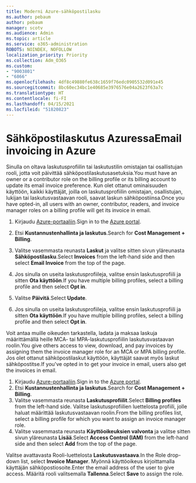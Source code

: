 ```yaml
---
title: Moderni Azure-sähköpostilasku
ms.author: pebaum
author: pebaum
manager: scotv
ms.audience: Admin
ms.topic: article
ms.service: o365-administration
ROBOTS: NOINDEX, NOFOLLOW
localization_priority: Priority
ms.collection: Adm_O365
ms.custom:
- "9003801"
- "6866"
ms.openlocfilehash: 4df8c49880fe638c1659f76edc0905532d091e45
ms.sourcegitcommit: 8bc60ec34bc1e40685e3976576e04a2623f63a7c
ms.translationtype: HT
ms.contentlocale: fi-FI
ms.lasthandoff: 04/15/2021
ms.locfileid: "51820823"
---
```

# <a name="email-invoicing-in-azure"></a><span data-ttu-id="14b48-102">Sähköpostilaskutus Azuressa</span><span class="sxs-lookup"><span data-stu-id="14b48-102">Email invoicing in Azure</span></span>

<span data-ttu-id="14b48-103">Sinulla on oltava laskutusprofiilin tai laskutustilin omistajan tai osallistujan rooli, jotta voit päivittää sähköpostilaskutusasetuksia.</span><span class="sxs-lookup"><span data-stu-id="14b48-103">You must have an owner or a contributor role on the billing profile or its billing account to update its email invoice preference.</span></span> <span data-ttu-id="14b48-104">Kun olet ottanut ominaisuuden käyttöön, kaikki käyttäjät, joilla on laskutusprofiilin omistajan, osallistujan, lukijan tai laskutusvastaavan rooli, saavat laskun sähköpostiinsa.</span><span class="sxs-lookup"><span data-stu-id="14b48-104">Once you have opted-in, all users with an owner, contributor, readers, and invoice manager roles on a billing profile will get its invoice in email.</span></span>

1. <span data-ttu-id="14b48-105">Kirjaudu [Azure-portaaliin](https://portal.azure.com/).</span><span class="sxs-lookup"><span data-stu-id="14b48-105">Sign in to the [Azure portal](https://portal.azure.com/).</span></span>
2. <span data-ttu-id="14b48-106">Etsi **Kustannustenhallinta ja laskutus**.</span><span class="sxs-lookup"><span data-stu-id="14b48-106">Search for **Cost Management + Billing**.</span></span>
3. <span data-ttu-id="14b48-107">Valitse vasemmasta reunasta **Laskut** ja valitse sitten sivun yläreunasta **Sähköpostilasku**.</span><span class="sxs-lookup"><span data-stu-id="14b48-107">Select **Invoices** from the left-hand side and then select **Email Invoice** from the top of the page.</span></span>
4. <span data-ttu-id="14b48-108">Jos sinulla on useita laskutusprofiileja, valitse ensin laskutusprofiili ja sitten **Ota käyttöön**.</span><span class="sxs-lookup"><span data-stu-id="14b48-108">If you have multiple billing profiles, select a billing profile and then select **Opt in**.</span></span>

5. <span data-ttu-id="14b48-109">Valitse **Päivitä**.</span><span class="sxs-lookup"><span data-stu-id="14b48-109">Select **Update**.</span></span>
6. <span data-ttu-id="14b48-110">Jos sinulla on useita laskutusprofiileja, valitse ensin laskutusprofiili ja sitten **Ota käyttöön**.</span><span class="sxs-lookup"><span data-stu-id="14b48-110">If you have multiple billing profiles, select a billing profile and then select **Opt in**.</span></span>

<span data-ttu-id="14b48-111">Voit antaa muille oikeuden tarkastella, ladata ja maksaa laskuja määrittämällä heille MCA- tai MPA-laskutusprofiilin laskutusvastaavan roolin.</span><span class="sxs-lookup"><span data-stu-id="14b48-111">You give others access to view, download, and pay invoices by assigning them the invoice manager role for an MCA or MPA billing profile.</span></span> <span data-ttu-id="14b48-112">Jos olet ottanut sähköpostilaskut käyttöön, käyttäjät saavat myös laskut sähköpostitse.</span><span class="sxs-lookup"><span data-stu-id="14b48-112">If you've opted in to get your invoice in email, users also get the invoices in email.</span></span>

1. <span data-ttu-id="14b48-113">Kirjaudu [Azure-portaaliin](https://portal.azure.com/).</span><span class="sxs-lookup"><span data-stu-id="14b48-113">Sign in to the [Azure portal](https://portal.azure.com/).</span></span>
2. <span data-ttu-id="14b48-114">Etsi **Kustannustenhallinta ja laskutus**.</span><span class="sxs-lookup"><span data-stu-id="14b48-114">Search for **Cost Management + Billing**.</span></span>
3. <span data-ttu-id="14b48-115">Valitse vasemmasta reunasta **Laskutusprofiilit**.</span><span class="sxs-lookup"><span data-stu-id="14b48-115">Select **Billing profiles** from the left-hand side.</span></span> <span data-ttu-id="14b48-116">Valitse laskutusprofiilien luettelosta profiili, jolle haluat määrittää laskutusvastaavan roolin.</span><span class="sxs-lookup"><span data-stu-id="14b48-116">From the billing profiles list, select a billing profile for which you want to assign an invoice manager role.</span></span>
4. <span data-ttu-id="14b48-117">Valitse vasemmasta reunasta **Käyttöoikeuksien valvonta** ja valitse sitten sivun yläreunasta **Lisää**.</span><span class="sxs-lookup"><span data-stu-id="14b48-117">Select **Access Control (IAM)** from the left-hand side and then select **Add** from the top of the page.</span></span>

<span data-ttu-id="14b48-118">Valitse avattavasta Rooli-luettelosta **Laskutusvastaava**.</span><span class="sxs-lookup"><span data-stu-id="14b48-118">In the Role drop-down list, select **Invoice Manager**.</span></span> <span data-ttu-id="14b48-119">Myönnä käyttöoikeus kirjoittamalla käyttäjän sähköpostiosoite.</span><span class="sxs-lookup"><span data-stu-id="14b48-119">Enter the email address of the user to give access.</span></span> <span data-ttu-id="14b48-120">Määritä rooli valitsemalla **Tallenna**.</span><span class="sxs-lookup"><span data-stu-id="14b48-120">Select **Save** to assign the role.</span></span>
